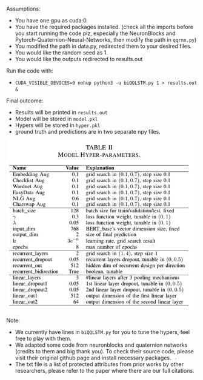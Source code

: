 Assumptions:
 - You have one gpu as cuda:0.
 - You have the required packages installed. (check all the imports before you start running the code plz, expecially the NeuronBlocks and Pytorch-Quaternion-Neural-Networks, then modify the path in ``qqrnn.py``)
 - You modified the path in data.py, redirected them to your desired files.
 - You would like the random seed as 1. 
 - You would like the outputs redirected to results.out

Run the code with:
 - ``CUDA_VISIBLE_DEVICES=0 nohup python3 -u biQQLSTM.py 1 > results.out &``

Final outcome:
 - Results will be printed in ``results.out``
 - Model will be stored in ``model.pkl``
 - Hypers will be stored in ``hyper.pkl``
 - ground truth and predictions are in two separate npy files.

![Hyperparameters](https://github.com/GMouYes/BiQQLSTM_HS/blob/main/code/hypers.jpg)

Note:
 - We currently have lines in ``biQQLSTM.py`` for you to tune the hypers, feel free to play with them.
 - We adapted some code from neuronblocks and quaternion networks (credits to them and big thank you). To check their source code, please visit their original github page and install necessary packages.
 - The txt file is a list of protected attributes from prior works by other researchers, please refer to the paper where there are our full citations.
